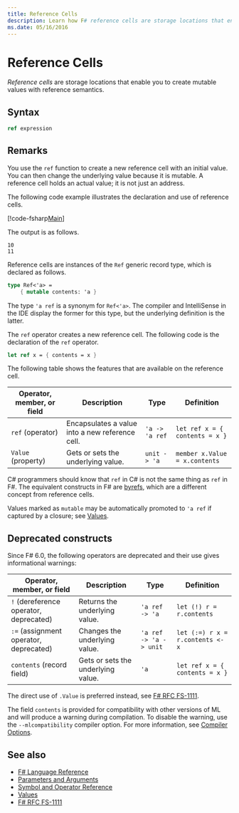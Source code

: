 ```yaml
---
title: Reference Cells
description: Learn how F# reference cells are storage locations that enable you to create mutable values with reference semantics.
ms.date: 05/16/2016
---
```

# Reference Cells

*Reference cells* are storage locations that enable you to create mutable values with reference semantics.

## Syntax

```fsharp
ref expression
```

## Remarks

You use the `ref` function to create a new reference cell with an initial value. You can then change the underlying value because it is mutable. A reference cell holds an actual value; it is not just an address.

The following code example illustrates the declaration and use of reference cells.

[!code-fsharp[Main](~/samples/snippets/fsharp/lang-ref-1/snippet2203.fs)]

The output is as follows.

```console
10
11
```

Reference cells are instances of the `Ref` generic record type, which is declared as follows.

```fsharp
type Ref<'a> =
    { mutable contents: 'a }
```

The type `'a ref` is a synonym for `Ref<'a>`. The compiler and IntelliSense in the IDE display the former for this type, but the underlying definition is the latter.

The `ref` operator creates a new reference cell. The following code is the declaration of the `ref` operator.

```fsharp
let ref x = { contents = x }
```

The following table shows the features that are available on the reference cell.

|Operator, member, or field|Description|Type|Definition|
|--------------------------|-----------|----|----------|
|`ref` (operator)|Encapsulates a value into a new reference cell.|`'a -> 'a ref`|`let ref x = { contents = x }`|
|`Value` (property)|Gets or sets the underlying value.|`unit -> 'a`|`member x.Value = x.contents`|

C# programmers should know that `ref` in C# is not the same thing as `ref` in F#. The equivalent constructs in F# are [byrefs](byrefs.md), which are a different concept from reference cells.

Values marked as `mutable` may be automatically promoted to `'a ref` if captured by a closure; see [Values](./values/index.md).

## Deprecated constructs

Since F# 6.0, the following operators are deprecated and their use gives informational warnings:

|Operator, member, or field|Description|Type|Definition|
|--------------------------|-----------|----|----------|
|`!` (dereference operator, deprecated)|Returns the underlying value.|`'a ref -> 'a`|`let (!) r = r.contents`|
|`:=` (assignment operator, deprecated)|Changes the underlying value.|`'a ref -> 'a -> unit`|`let (:=) r x = r.contents <- x`|
|`contents` (record field)|Gets or sets the underlying value.|`'a`|`let ref x = { contents = x }`|

The direct use of `.Value` is preferred instead, see [F# RFC FS-1111](https://aka.ms/fsharp-refcell-ops).

The field `contents` is provided for compatibility with other versions of ML and will produce a warning during compilation. To disable the warning, use the `--mlcompatibility` compiler option. For more information, see [Compiler Options](compiler-options.md).

## See also

- [F# Language Reference](index.md)
- [Parameters and Arguments](parameters-and-arguments.md)
- [Symbol and Operator Reference](./symbol-and-operator-reference/index.md)
- [Values](./values/index.md)
- [F# RFC FS-1111](https://aka.ms/fsharp-refcell-ops)
